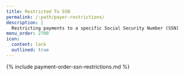 ```yaml
---
title: Restricted To SSN
permalink: /:path/payer-restrictions/
description: |
  Restricting payments to a specific Social Security Number (SSN)
menu_order: 2700
icon:
  content: lock
  outlined: true
---
```


{% include payment-order-ssn-restrictions.md %}
